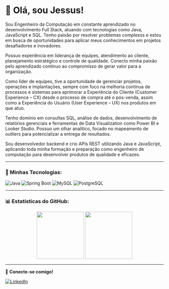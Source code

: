 # 👋 Olá, sou Jessus!

Sou Engenheiro da Computação em constante aprendizado no desenvolvimento Full Stack, atuando com tecnologias como Java, JavaScript e SQL. Tenho paixão por resolver problemas complexos e estou em busca de oportunidades para aplicar meus conhecimentos em projetos desafiadores e inovadores.

Possuo experiência em liderança de equipes, atendimento ao cliente, planejamento estratégico e controle de qualidade. Conecto minha paixão pelo aprendizado contínuo ao compromisso de gerar valor para a organização.

Como líder de equipes, tive a oportunidade de gerenciar projetos, operações e implantações, sempre com foco na melhoria contínua de processos e sistemas para aprimorar a Experiência do Cliente (Customer Experience – CX) desde o processo de compra até o pós-venda, assim como a Experiência do Usuário (User Experience – UX) nos produtos em que atuo.

Tenho domínio em consultas SQL, análise de dados, desenvolvimento de relatórios gerenciais e ferramentas de Data Visualization como Power BI e Looker Studio. Possuo um olhar analítico, focado no mapeamento de outliers para potencializar a entrega de resultados.

Sou desenvolvedor backend e crio APIs REST utilizando Java e JavaScript, aplicando toda minha formação e preparação como engenheiro de computação para desenvolver produtos de qualidade e eficazes.    

---

### 🚀 Minhas Tecnologias:
![Java](https://img.shields.io/badge/Java-ED8B00?style=for-the-badge&logo=java&logoColor=white)
![Spring Boot](https://img.shields.io/badge/Spring_Boot-6DB33F?style=for-the-badge&logo=spring-boot&logoColor=white)
![MySQL](https://img.shields.io/badge/MySQL-4479A1?style=for-the-badge&logo=mysql&logoColor=white)
![PostgreSQL](https://img.shields.io/badge/PostgreSQL-336791?style=for-the-badge&logo=postgresql&logoColor=white)

---

### 📊 Estatísticas do GitHub:

<div align="center">
  <img height="150em" src="https://github-readme-stats.vercel.app/api?username=allefhmedeiros&show_icons=true&theme=radical"/>
  <img height="150em" src="https://github-readme-stats.vercel.app/api/top-langs/?username=allefhmedeiros&layout=compact&theme=radical"/>
</div>

---

🔗 **Conecte-se comigo!**    

[![LinkedIn](https://img.shields.io/badge/LinkedIn-blue?style=for-the-badge&logo=linkedin&logoColor=white)](https://www.linkedin.com/in/jessus-allefh-de-medeiros-silva-213205b2/)  

